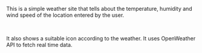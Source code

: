 <p> This is a simple weather site that tells about the temperature, humidity and wind speed of the location entered by the user. </p>
<br>
<p> It also shows a suitable icon according to the weather. It uses OpenWeather API to fetch real time data. </p>
